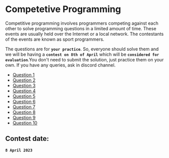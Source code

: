 # Competetive Programming

Competitive programming involves programmers competing against each other to solve programming questions in a limited amount of time. These events are usually held over the Internet or a local network. The contestants of the events are known as sport programmers.

The questions are for **`your practice`**. So, everyone should solve them and we will be having a **`contest on 8th of April`** which will be **`considered for evaluation`**.You don't need to submit the solution, just practice them on your own. If you have any queries, ask in discord channel.

* [Question 1](https://www.codechef.com/problems/ATM2)
* [Question 2](https://www.codechef.com/problems/MAXCOUNT)
* [Question 3](https://www.codechef.com/problems/PRODUCT)
* [Question 4](https://www.codechef.com/problems/MATCHES)
* [Question 5](https://www.codechef.com/problems/LOCKDRAW)
* [Question 6](https://www.codechef.com/problems/BTWSXOR)
* [Question 7](https://codeforces.com/problemset/problem/231/A)
* [Question 8](https://codeforces.com/problemset/problem/71/A)
* [Question 9](https://www.codechef.com/problems/EZSPEAK)
* [Question 10](https://codeforces.com/problemset/problem/158/A)


## Contest date:
**`8 April 2023`**
